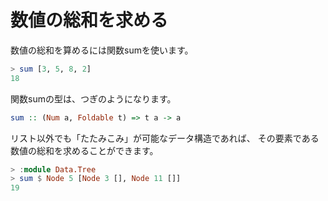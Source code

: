 数値の総和を求める
==================

数値の総和を算めるには関数sumを使います。

```haskell
> sum [3, 5, 8, 2]
18
```

関数sumの型は、つぎのようになります。

```haskell
sum :: (Num a, Foldable t) => t a -> a
```

リスト以外でも「たたみこみ」が可能なデータ構造であれば、
その要素である数値の総和を求めることができます。

```haskell
> :module Data.Tree
> sum $ Node 5 [Node 3 [], Node 11 []]
19
```
